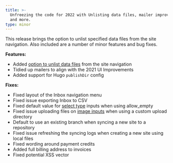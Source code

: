 ```yaml
---
title: >-
  Unfreezing the code for 2022 with Unlisting data files, mailer improvements
  and more.
type: minor
---
```

This release brings the option to unlist specified data files from the site navigation. Also included are a number of minor features and bug fixes.

**Features:**

* Added [option to unlist data files](/documentation/articles/unlisting-files-in-a-collection) from the site navigation
* Tidied up mailers to align with the 2021 UI Improvements
* Added support for Hugo `publishDir` config

**Fixes:**

* Fixed layout of the Inbox navigation menu
* Fixed issue exporting Inbox to CSV
* Fixed default value for [select type](/documentation/articles/using-select-inputs-to-edit-your-data/#select) inputs when using allow\_empty​​​​
* Fixed issue uploading files on [image inputs](/documentation/articles/using-upload-inputs-to-edit-your-data/#image) when using a custom upload directory
* Default to use an existing branch when syncing a new site to a repository
* Fixed issue refreshing the syncing logs when creating a new site using local files
* Fixed wording around payment credits
* Added full billing address to invoices
* Fixed potential XSS vector
